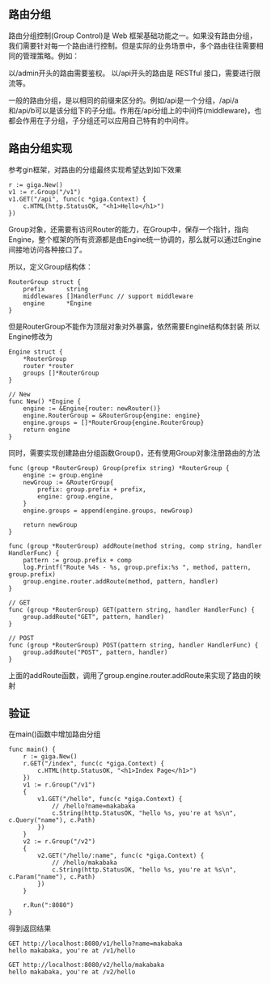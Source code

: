 ## 路由分组

路由分组控制(Group Control)是 Web 框架基础功能之一。如果没有路由分组，我们需要针对每一个路由进行控制。但是实际的业务场景中，多个路由往往需要相同的管理策略。例如：

以/admin开头的路由需要鉴权。
以/api开头的路由是 RESTful 接口，需要进行限流等。

一般的路由分组，是以相同的前缀来区分的。例如/api是一个分组，/api/a和/api/b可以是该分组下的子分组。作用在/api分组上的中间件(middleware)，也都会作用在子分组，子分组还可以应用自己特有的中间件。

## 路由分组实现

参考gin框架，对路由的分组最终实现希望达到如下效果
```
r := giga.New()
v1 := r.Group("/v1")
v1.GET("/api", func(c *giga.Context) {
	c.HTML(http.StatusOK, "<h1>Hello</h1>")
})
```

Group对象，还需要有访问Router的能力，在Group中，保存一个指针，指向Engine，整个框架的所有资源都是由Engine统一协调的，那么就可以通过Engine间接地访问各种接口了。

所以，定义Group结构体：
```
RouterGroup struct {
    prefix      string
    middlewares []HandlerFunc // support middleware
    engine      *Engine
}
```
但是RouterGroup不能作为顶层对象对外暴露，依然需要Engine结构体封装
所以Engine修改为
```
Engine struct {
    *RouterGroup
    router *router
    groups []*RouterGroup
}

// New 
func New() *Engine {
	engine := &Engine{router: newRouter()}
	engine.RouterGroup = &RouterGroup{engine: engine}
	engine.groups = []*RouterGroup{engine.RouterGroup}
	return engine
}
```
同时，需要实现创建路由分组函数Group()，还有使用Group对象注册路由的方法
```
func (group *RouterGroup) Group(prefix string) *RouterGroup {
	engine := group.engine
	newGroup := &RouterGroup{
		prefix: group.prefix + prefix,
		engine: group.engine,
	}
	engine.groups = append(engine.groups, newGroup)

	return newGroup
}

func (group *RouterGroup) addRoute(method string, comp string, handler HandlerFunc) {
	pattern := group.prefix + comp
	log.Printf("Route %4s - %s, group.prefix:%s ", method, pattern, group.prefix)
	group.engine.router.addRoute(method, pattern, handler)
}

// GET 
func (group *RouterGroup) GET(pattern string, handler HandlerFunc) {
	group.addRoute("GET", pattern, handler)
}

// POST 
func (group *RouterGroup) POST(pattern string, handler HandlerFunc) {
	group.addRoute("POST", pattern, handler)
}
```
上面的addRoute函数，调用了group.engine.router.addRoute来实现了路由的映射

## 验证

在main()函数中增加路由分组
```
func main() {
	r := giga.New()
	r.GET("/index", func(c *giga.Context) {
		c.HTML(http.StatusOK, "<h1>Index Page</h1>")
	})
	v1 := r.Group("/v1")
	{
		v1.GET("/hello", func(c *giga.Context) {
			// /hello?name=makabaka
			c.String(http.StatusOK, "hello %s, you're at %s\n", c.Query("name"), c.Path)
		})
	}
	v2 := r.Group("/v2")
	{
		v2.GET("/hello/:name", func(c *giga.Context) {
			// /hello/makabaka
			c.String(http.StatusOK, "hello %s, you're at %s\n", c.Param("name"), c.Path)
		})
	}

	r.Run(":8080")
}
```
得到返回结果
```
GET http://localhost:8080/v1/hello?name=makabaka
hello makabaka, you're at /v1/hello

GET http://localhost:8080/v2/hello/makabaka
hello makabaka, you're at /v2/hello
```



